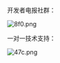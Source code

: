 开发者电报社群：

![8f0.png](http://ww1.sinaimg.cn/large/007csy4ply1gf9bqxe74kj30cj0fyjuk.jpg)

一对一技术支持：

![47c.png](http://ww1.sinaimg.cn/large/007csy4ply1gf9bt555bxj30cm0ckgoq.jpg)